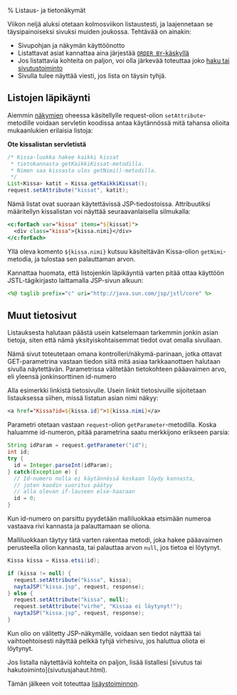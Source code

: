 % Listaus- ja tietonäkymät
<!-- order: 8 -->

<wip />

Viikon neljä aluksi otetaan kolmosviikon listaustesti, ja laajennetaan se täysipainoiseksi
sivuksi muiden joukossa. Tehtävää on ainakin:

* Sivupohjan ja näkymän käyttöönotto
* Listattavat asiat kannattaa aina järjestää 
  [`ORDER BY`-käskyllä](http://www.postgresql.org/docs/9.2/static/queries-order.html)
* Jos listattavia kohteita on paljon, voi olla järkevää toteuttaa joko [haku tai sivutustoiminto](sivutusjahaut.html)
* Sivulla tulee näyttää viesti, jos lista on täysin tyhjä.

## Listojen läpikäynti

Aiemmin [näkymien](nakymat.html) oheessa käsitellylle
request-olion `setAttribute`-metodille
voidaan servletin koodissa 
antaa käytännössä mitä tahansa olioita
mukaanlukien erilaisia listoja:

**Ote kissalistan servletistä**

~~~~java
/* Kissa-luokka hakee kaikki kissat 
 * tietokannasta getKaikkiKissat-metodilla.
 * Nimen saa kissasta ulos getNimi()-metodilla.
 */
List<Kissa> katit = Kissa.getKaikkiKissat();
request.setAttribute("kissat", katit);  
~~~~

Nämä listat ovat suoraan käytettävissä JSP-tiedostoissa.
Attribuutiksi määritellyn kissalistan voi näyttää seuraavanlaisella silmukalla:

~~~~jsp
<c:forEach var="kissa" items="${kissat}">
  <div class="kissa">{kissa.nimi}</div>
</c:forEach>
~~~~

Yllä oleva komento `${kissa.nimi}` kutsuu käsiteltävän Kissa-olion
`getNimi`-metodia, ja tulostaa sen palauttaman arvon.

Kannattaa huomata, että
listojenkin läpikäyntiä varten pitää 
ottaa käyttöön JSTL-tägikirjasto laittamalla JSP-sivun alkuun:

~~~~jsp
<%@ taglib prefix="c" uri="http://java.sun.com/jsp/jstl/core" %>
~~~~

## Muut tietosivut

Listauksesta halutaan päästä usein katselemaan tarkemmin jonkin asian tietoja, siten että nämä yksityiskohtaisemmat tiedot
ovat omalla sivullaan.

Nämä sivut toteutetaan omana kontrolleri/näkymä-parinaan,
jotka ottavat GET-parametrina vastaan tiedon
siitä mitä asiaa tarkkaanottaen halutaan sivulla näytettävän.
Parametrissa välitetään tietokohteen pääavaimen arvo,
eli yleensä jonkinsorttinen id-numero

Alla esimerkki linkistä tietosivulle. Usein linkit tietosivuille
sijoitetaan listauksessa siihen, missä listatun asian nimi näkyy:

~~~jsp
<a href="Kissa?id=${kissa.id}">${kissa.nimi}</a>
~~~

Parametri otetaan vastaan `request`-olion `getParameter`-metodilla.
Koska haluamme id-numeron, pitää parametrina saatu merkkijono erikseen parsia:

~~~java
String idParam = request.getParameter("id");
int id;
try {
  id = Integer.parseInt(idParam);
} catch(Exception e) {
  // Id-numero nolla ei käytännössä koskaan löydy kannasta, 
  // joten koodin suoritus päätyy
  // alla olevan if-lauseen else-haaraan
  id = 0;
}
~~~

Kun id-numero on parsittu pyydetään malliluokkaa etsimään 
numeroa vastaava rivi kannasta ja palauttamaan se oliona.

Malliluokkaan täytyy tätä varten rakentaa 
metodi, joka hakee pääavaimen perusteella olion kannasta,
tai palauttaa arvon `null`, jos tietoa ei löytynyt.

~~~java
Kissa kissa = Kissa.etsi(id);

if (kissa != null) {
  request.setAttribute("kissa", kissa);
  naytaJSP("kissa.jsp", request, response);
} else {
  request.setAttribute("kissa", null);
  request.setAttribute("virhe", "Kissaa ei löytynyt!");
  naytaJSP("kissa.jsp", request, response);
}
~~~

Kun olio on välitetty JSP-näkymälle, voidaan sen tiedot näyttää 
tai vaihtoehtoisesti näyttää pelkkä tyhjä virhesivu, jos
haluttua oliota ei löytynyt.

<next>
Jos listalla näytettäviä kohteita on paljon, lisää listallesi 
[sivutus tai hakutoiminto](sivutusjahaut.html).

Tämän jälkeen voit toteuttaa 
[lisäystoiminnon](mallit_lisays.html).
</next>
